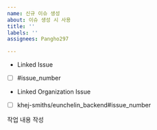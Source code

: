 ```yaml
---
name: 신규 이슈 생성
about: 이슈 생성 시 사용
title: ''
labels: ''
assignees: Pangho297

---
```


-  Linked Issue  
-  [ ] #issue_number  
-  Linked Organization Issue  
-  [ ] khej-smiths/eunchelin_backend#issue_number  

작업 내용 작성
